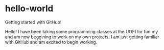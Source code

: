 # hello-world
Getting started with GitHub!

Hello! I have been taking some programming classes at the UOFI for fun my and am now beggining to work on my own projects. I am just getting familiar with GitHub and am excited to begin working. 
